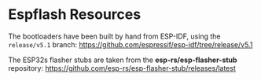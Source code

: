 # Espflash Resources

The bootloaders have been built by hand from ESP-IDF, using the `release/v5.1` branch:
https://github.com/espressif/esp-idf/tree/release/v5.1

The ESP32s flasher stubs are taken from the **esp-rs/esp-flasher-stub** repository:
https://github.com/esp-rs/esp-flasher-stub/releases/latest
